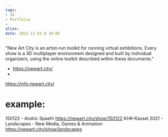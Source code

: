 ```yaml
---
tags: 
- 3d
- Portfolio
- 
alias:
date: 2022-11-03 @ 10:05
---
```


"New Art City is an artist-run toolkit for running virtual exhibitions. Every show is a 3D multiplayer environment designed and built by individual organizers, using the online toolkit described within these documents."
- https://newart.city/
- 

https://info.newart.city/

# example:
150122 - Andric Spaeth
https://newart.city/show/150122
KHK-Kassel 2021 - Landscapes - New Media, Games & Animation
https://newart.city/show/landscapes